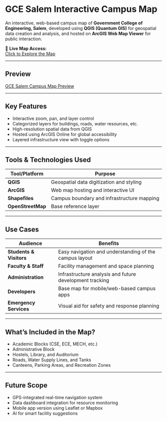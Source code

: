 # GCE Salem Interactive Campus Map

An interactive, web-based campus map of **Government College of Engineering, Salem**, developed using **QGIS (Quantum GIS)** for geospatial data creation and analysis, and hosted on **ArcGIS Web Map Viewer** for public interaction.

🔗 **Live Map Access:**  
[Click to Explore the Map](https://su8smueojgtyeiaq.maps.arcgis.com/apps/mapviewer/index.html?webmap=cd2e852e8ae94487b370f3f62ab3d5f5)

---

## Preview

[GCE Salem Campus Map Preview](preview/)

---

##  Key Features

-  Interactive zoom, pan, and layer control
-  Categorized layers for buildings, roads, water resources, etc.
-  High-resolution spatial data from QGIS
-  Hosted using ArcGIS Online for global accessibility
-  Layered infrastructure view with toggle options

---

##  Tools & Technologies Used

| Tool/Platform | Purpose                                     |
|---------------|---------------------------------------------|
| **QGIS**      | Geospatial data digitization and styling    |
| **ArcGIS**    | Web map hosting and interactive UI          |
| **Shapefiles**| Campus boundary and infrastructure mapping  |
| **OpenStreetMap** | Base reference layer                    |

---

##  Use Cases

| Audience            | Benefits                                                   |
|---------------------|------------------------------------------------------------|
| **Students & Visitors** | Easy navigation and understanding of the campus layout |
| **Faculty & Staff**     | Facility management and space planning                 |
| **Administration**      | Infrastructure analysis and future development tracking|
| **Developers**          | Base map for mobile/web-based campus apps              |
| **Emergency Services**  | Visual aid for safety and response planning            |

---

##  What’s Included in the Map?

-  Academic Blocks (CSE, ECE, MECH, etc.)
-  Administrative Block
-  Hostels, Library, and Auditorium
-  Roads, Water Supply Lines, and Tanks
-  Canteens, Parking Areas, and Recreation Zones

---

##  Future Scope

-  GPS-integrated real-time navigation system
-  Data dashboard integration for resource monitoring
-  Mobile app version using Leaflet or Mapbox
-  AI for smart facility suggestions 
